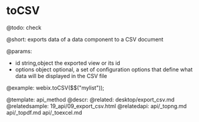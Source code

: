 toCSV
=============


@todo:
	check 

@short:
	exports data of a data component to a CSV document

@params:

- id			string,object			the exported view or its id
- options		object					optional, a set of configuration options that define what data will be displayed in the CSV file

@example:
webix.toCSV($$("mylist"));


@template:	api_method
@descr:
@related:
	desktop/export_csv.md
@relatedsample:
	19_api/09_export_csv.html
@relatedapi:
	api/_topng.md
    api/_topdf.md
    api/_toexcel.md
